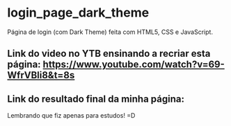 # login_page_dark_theme
Página de login (com Dark Theme) feita com HTML5, CSS e JavaScript.

## Link do video no YTB ensinando a recriar esta página: https://www.youtube.com/watch?v=69-WfrVBli8&t=8s
## Link do resultado final da minha página: 

Lembrando que fiz apenas para estudos! =D

